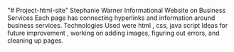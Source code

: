 "# Project-html-site" 
Stephanie Warner
Informational Website on Business Services
Each page has connecting hyperlinks and information around business services.
Technologies Used were html , css, java script
Ideas for future improvement , working on adding images, figuring out errors, and cleaning up pages.
